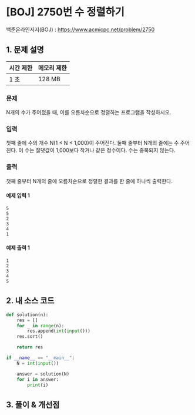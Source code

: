 # [BOJ] 2750번 수 정렬하기

백준온라인저지(BOJ) :  https://www.acmicpc.net/problem/2750



## 1. 문제 설명

| 시간 제한 | 메모리 제한 | 
| :-------- | :---------- |
| 1 초      | 128 MB      | 

### 문제

N개의 수가 주어졌을 때, 이를 오름차순으로 정렬하는 프로그램을 작성하시오.

### 입력

첫째 줄에 수의 개수 N(1 ≤ N ≤ 1,000)이 주어진다. 둘째 줄부터 N개의 줄에는 수 주어진다. 이 수는 절댓값이 1,000보다 작거나 같은 정수이다. 수는 중복되지 않는다.

### 출력

첫째 줄부터 N개의 줄에 오름차순으로 정렬한 결과를 한 줄에 하나씩 출력한다.

#### 예제 입력 1

```
5
5
2
3
4
1
```

#### 예제 출력 1

```
1
2
3
4
5
```


## 2. 내 소스 코드

```python
def solution(n):
    res = []
    for _ in range(n):
        res.append(int(input()))
    res.sort()

    return res

if __name__ == "__main__":
    N = int(input())

    answer = solution(N)
    for i in answer:
        print(i)
```



## 3. 풀이 & 개선점

